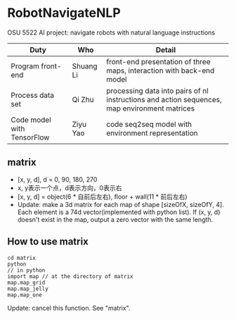 # RobotNavigateNLP
OSU 5522 AI project: navigate robots with natural language instructions

Duty | Who | Detail
------------ | ------------- | ------------
Program front-end | Shuang Li  | front-end presentation of three maps, interaction with back-end model 
Process data set | Qi Zhu | processing data into pairs of nl instructions and action sequences, map environment matrices
Code model with TensorFlow | Ziyu Yao | code seq2seq model with environment representation

## matrix
- [x, y, d], d = 0, 90, 180, 270
- x, y表示一个点，d表示方向，0表示右
- [x, y, d] = object(6 * 自前后左右), floor + wall(11 * 前后左右) 
- Update: make a 3d matrix for each map of shape [sizeOfX, sizeOfY, 4]. Each element is a 74d vector(implemented with python list). If (x, y, d) doesn't exist in the map, output a zero vector with the same length.

<!--## function

- input: [x0, y0, d0], operation (0 = no action, 1 = go forward, 2 = turn right, 3 = turn left, 4 = turn back)
- output: [x1, y1, d1]
- if there is no way ahead, return null
-->
## How to use matrix

```
cd matrix
python
// in python 
import map // at the directory of matrix
map.map_grid
map.map_jelly
map.map_one
```

Update: cancel this function. See "matrix".


